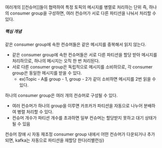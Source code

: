
여러개의 [[컨슈머]]들이 협력하여 특정 토픽의 메시지를 병렬로 처리하는 단위
즉, 하나의 consumer group을 구성하면, 여러 컨슈머가 서로 다른 파티션을 나눠서 처리할 수 있다.


##### 핵심 개념


같은 consumer group에 속한 컨슈머들은 같은 메시지를 중복해서 읽지 않는다.
- 같은 consumer group에 속한 컨슈머들은 서로 다른 파티션을 할당 받아 메시지를 처리하므로, 하나의 메시지는 오직 한 번 처리된다.
- 서로 다른 consumer group은 독립적으로 메시지를 소비하므로, 각 consumer group은 동일한 메시지를 받을 수 있다.
	- ex)Topic - A를 group - 1, group - 2가 같이 소비하면 메시지를 2번 읽을 수 있다.


하나의 consumer group은 여러 개의 컨슈머로 구성될 수 있다.
- 여러 컨슈머가 하나의 group을 이루면 카프카가 파티션을 자동으로 나누어 분배하여 병렬 처리할 수 있다.
- 컨슈머 개수가 파티션 개수를 초과하면 일부 컨슈머는 할당받지 못하고 대기 상태가 될 수 있음


컨슈머 장애 시 자동 재조정
consumer group 내에서 어떤 컨슈머가 다운되거나 추가되면, kafka는 자동으로 파티션을 재할당 한다(리밸런싱)
